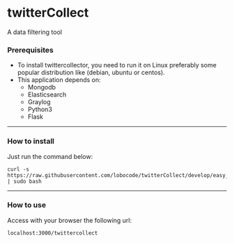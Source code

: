 # twitterCollect
A data filtering tool

### Prerequisites

* To install twittercollector, you need to run it on Linux preferably some popular distribution like (debian, ubuntu or centos).
* This application depends on:
  * Mongodb
  * Elasticsearch
  * Graylog
  * Python3
  * Flask

---

### How to install

Just run the command below:

```
curl -s https://raw.githubusercontent.com/lobocode/twitterCollect/develop/easy_install.sh | sudo bash
```

---

### How to use

Access with your browser the following url:

```
localhost:3000/twittercollect
```